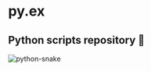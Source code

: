 # py.ex
<h2> Python scripts repository 🐍 </h2>
<img href="https://scx2.b-cdn.net/gfx/news/hires/2020/snakes.jpg" alt="python-snake">  
     
     
